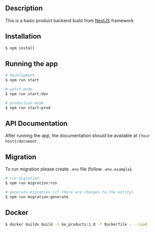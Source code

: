 ## Description

This is a basic product backend build from [NestJS](https://github.com/nestjs/nest) framework

## Installation

```bash
$ npm install
```

## Running the app

```bash
# development
$ npm run start

# watch mode
$ npm run start:dev

# production mode
$ npm run start:prod
```

## API Documentation

After running the app, the documentation should be available at `{Your host}/document`.

## Migration

To run migration please create `.env` file (follow `.env.example`).

```bash
# run migration
$ npm run migration:run

# generate migration (if there are changes to the entity)
$ npm run migration:generate
```
## Docker

```bash
$ docker buildx build -t be_products:1.0 -f Dockerfile . --load
```
